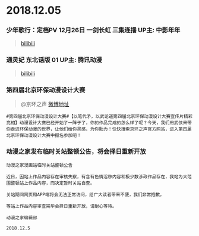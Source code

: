 # 2018.12.05


###  少年歌行：定档PV 12月26日 一剑长虹 三集连播 UP主: 中影年年
>[bilibili](https://www.bilibili.com/bangumi/play/ep258055/)


### 通灵妃 东北话版 01 UP主: 腾讯动漫
>[bilibili](https://www.bilibili.com/bangumi/play/ep258026/) 

### 第四届北京环保动漫设计大赛
> @京环之声  [微博地址](https://weibo.com/2594986464/H5Gqv15Kz)
 
```
#第四届北京环保动漫设计大赛#【以笔代矛，以武论道第四届北京环保动漫设计大赛宣传片精彩亮相】动漫设计大赛已经开始了一阵子了，你的作品完成的怎么样了呢？今天，我们用武侠来带你走进环保动漫的世界，让他们给你灵感，为你助力！快快搜索京环之声官方网站，进入第四届北京环保动漫设计大赛中报名参加吧！
```

###  动漫之家发布临时关站整顿公告，将会择日重新开放 ​​​ 

```
动漫之家漫画站临时关站整顿公告

近日，因站上作品内容存在审核失察，有含有色情淫秽内容和极少数涉政作品存在，我站为大范围整顿站上作品内容，而决定暂时关站自查。

关站期间网页和APP端将会无法正常访问，给广大读者带来不便，我们非常抱歉。

等站上作品内容审查完毕会择日重新开放，请耐心等待。

动漫之家编辑部

2018.12.5
```
